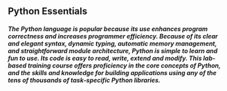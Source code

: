 ## Python Essentials

##### The Python language is popular because its use enhances program correctness and increases programmer efficiency. Because of its clear and elegant syntax, dynamic typing, automatic memory management, and straightforward module architecture, Python is simple to learn and fun to use. Its code is easy to read, write, extend and modify. This lab‐based training course offers proficiency in the core concepts of Python, and the skills and knowledge for building applications using any of the tens of thousands of task‐specific Python libraries.